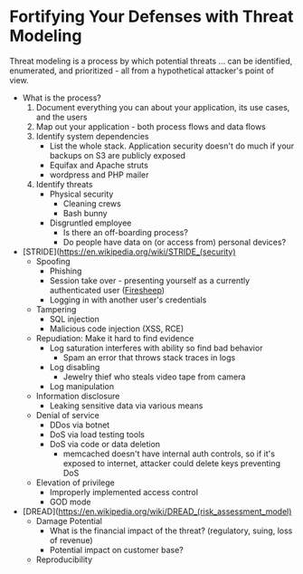 # Fortifying Your Defenses with Threat Modeling

Threat modeling is a process by which potential threats ... can be identified, enumerated, and prioritized - all from a hypothetical attacker's point of view.

* What is the process?
    1. Document everything you can about your application, its use cases, and the users
    2. Map out your application - both process flows and data flows
    3. Identify system dependencies
        * List the whole stack. Application security doesn't do much if your backups on S3 are publicly exposed
        * Equifax and Apache struts
        * wordpress and PHP mailer
    4. Identify threats
        * Physical security
            * Cleaning crews
            * Bash bunny
        * Disgruntled employee
            * Is there an off-boarding process?
            * Do people have data on (or access from) personal devices?
* [STRIDE](https://en.wikipedia.org/wiki/STRIDE_(security)
    * Spoofing
        * Phishing
        * Session take over - presenting yourself as a currently authenticated user ([Firesheep](https://en.wikipedia.org/wiki/Firesheep))
        * Logging in with another user's credentials
    * Tampering
        * SQL injection
        * Malicious code injection (XSS, RCE)
    * Repudiation: Make it hard to find evidence 
        * Log saturation interferes with ability so find bad behavior
            * Spam an error that throws stack traces in logs
        * Log disabling
            * Jewelry thief who steals video tape from camera 
        * Log manipulation
    * Information disclosure
        * Leaking sensitive data via various means
    * Denial of service
        * DDos via botnet
        * DoS via load testing tools
        * DoS via code or data deletion
            * memcached doesn't have internal auth controls, so if it's exposed to internet, attacker could delete keys preventing DoS
    * Elevation of privilege
        * Improperly implemented access control
        * GOD mode
* [DREAD](https://en.wikipedia.org/wiki/DREAD_(risk_assessment_model)
    * Damage Potential
        * What is the financial impact of the threat? (regulatory, suing, loss of revenue)
        * Potential impact on customer base?
    * Reproducibility
        
        